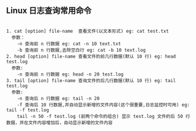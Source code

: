 ## Linux 日志查询常用命令

<pre><code>
1. cat [option] file-name  查看文件(以文本形式) eg: cat test.txt  
  参数：  
    -n 查询前 n 行数据 eg: cat -n 10 text.txt  
    -b 查询前 n 行数据,去除空白行 eg: cat -b 10 text.log 
2. head [option] file-name 查看文件的前几行数据(默认 10 行) eg: head test.log
  参数:
    -n 查询前 n 行数据 eg: head -n 20 test.log 
3. tail [option] file-name 查询文件的后几行数据(默认 10 行) eg: tail test.log
  参数:
    -n 查询后 n 行数据 eg: tail -n 20 
    -f 查询后 10 行数据,并自动显示新增的文件内容(这个很重要,日志监控时可用) eg: tail -f test.log
    tail -n 50 -f test.log (前两个命令的组合) 显示 test.log 文件的后 50 行数据，并在文件内容增加后，自动显示新增的文件内容  

</code></pre>